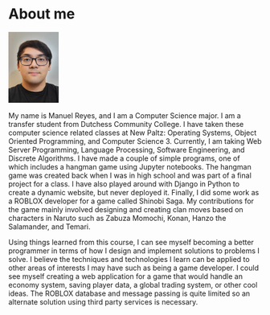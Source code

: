# About me

<picture>
    <img src="./images/image1.jpg" alt="drawing" width="100"/>
</picture>


My name is Manuel Reyes, and I am a Computer Science major. I am a transfer student from Dutchess Community College. I have taken these computer science related classes at New Paltz: Operating Systems, Object Oriented Programming, and Computer Science 3. Currently, I am taking Web Server Programming, Language Processing, Software Engineering, and Discrete Algorithms. I have made a couple of simple programs, one of which includes a hangman game using Jupyter notebooks. The hangman game was created back when I was in high school and was part of a final project for a class. I have also played around with Django in Python to create a dynamic website, but never deployed it. Finally, I did some work as a ROBLOX developer for a game called Shinobi Saga. My contributions for the game mainly involved designing and creating clan moves based on characters in Naruto such as Zabuza Momochi, Konan, Hanzo the Salamander, and Temari.

Using things learned from this course, I can see myself becoming a better programmer in terms of how I design and implement solutions to problems I solve. I believe the techniques and technologies I learn can be applied to other areas of interests I may have such as being a game developer. I could see myself creating a web application for a game that would handle an economy system, saving player data, a global trading system, or other cool ideas. The ROBLOX database and message passing is quite limited so an alternate solution using third party services is necessary.
